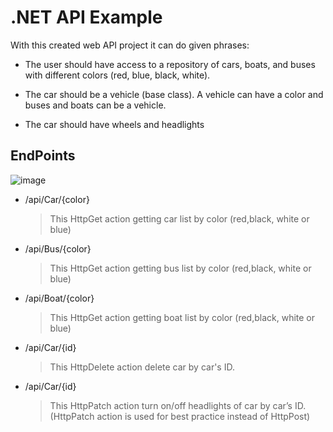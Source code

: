 # .NET API Example


With this created web API project it can do given phrases:

- The user should have access to a repository of cars, boats, and buses with different colors (red, blue, black, white). 

- The car should be a vehicle (base class). A vehicle can have a color and buses and boats can be a vehicle. 

- The car should have wheels and headlights

## EndPoints

 ![image](https://user-images.githubusercontent.com/56580536/151660233-8aa3299f-17e6-4027-8b82-0dce9ffa4176.png)


- /api/Car/{color} 
  > This HttpGet action getting car list by color (red,black, white or blue)
  
- /api/Bus/{color} 
  > This HttpGet action getting bus list by color (red,black, white or blue)
  
- /api/Boat/{color} 
  > This HttpGet action getting boat list by color (red,black, white or blue)
  
- /api/Car/{id}
  > This HttpDelete action delete car by car's ID.
  
- /api/Car/{id}
  > This HttpPatch action turn on/off headlights of car by car’s ID. (HttpPatch action is used for best practice instead of HttpPost)
  

  
